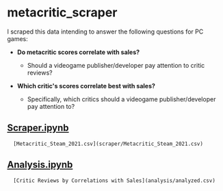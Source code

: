 # metacritic_scraper

I scraped this data intending to answer the following questions for PC games:

* **Do metacritic scores correlate with sales?**
    * Should a videogame publisher/developer pay attention to critic reviews?
   
* **Which critic's scores correlate best with sales?**
    *  Specifically, which critics should a videogame publisher/developer pay attention to?
 
## [Scraper.ipynb](scraper/my_scrape.ipynb)
      [Metacritic_Steam_2021.csv](scraper/Metacritic_Steam_2021.csv)
## [Analysis.ipynb](analysis/analysis.ipynb)
      [Critic Reviews by Correlations with Sales](analysis/analyzed.csv)

